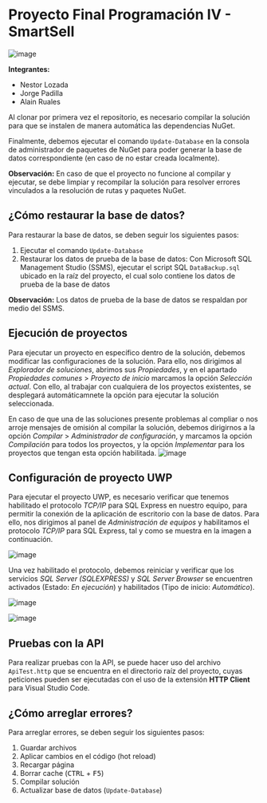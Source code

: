 # Proyecto Final Programación IV - SmartSell

![image](https://user-images.githubusercontent.com/58148764/140632035-c247d70a-5a3a-456a-8a46-a17b6d91b466.png)

**Integrantes:**
- Nestor Lozada
- Jorge Padilla
- Alain Ruales

Al clonar por primera vez el repositorio, es necesario compilar la solución para que se instalen de manera automática las dependencias NuGet.
  
Finalmente, debemos ejecutar el comando `Update-Database` en la consola de administrador de paquetes de NuGet para poder generar la base de datos correspondiente (en caso de no estar creada localmente).

**Observación:** En caso de que el proyecto no funcione al compilar y ejecutar, se debe limpiar y recompilar la solución para resolver errores vinculados a la resolución de rutas y paquetes NuGet.

## ¿Cómo restaurar la base de datos?

Para restaurar la base de datos, se deben seguir los siguientes pasos:

1. Ejecutar el comando `Update-Database`
2. Restaurar los datos de prueba de la base de datos: Con Microsoft SQL Management Studio (SSMS), ejecutar el script SQL `DataBackup.sql` ubicado en la raíz del proyecto, el cual solo contiene los datos de prueba de la base de datos

**Observación:** Los datos de prueba de la base de datos se respaldan por medio del SSMS.

## Ejecución de proyectos

Para ejecutar un proyecto en específico dentro de la solución, debemos modificar las configuraciones de la solución. Para ello, nos dirigimos al *Explorador de soluciones*, abrimos sus *Propiedades*, y en el apartado *Propiedades comunes* > *Proyecto de inicio* marcamos la opción *Selección actual*. Con ello, al trabajar con cualquiera de los proyectos existentes, se desplegará automáticamnete la opción para ejecutar la solución seleccionada.

En caso de que una de las soluciones presente problemas al compliar o nos arroje mensajes de omisión al compilar la solución, debemos dirigirnos a la opción *Compilar* > *Administrador de configuración*, y marcamos la opción *Compilación* para todos los proyectos, y la opción *Implementar* para los proyectos que tengan esta opción habilitada.
![image](https://user-images.githubusercontent.com/58148764/142246833-9b991726-3535-4d7a-b989-7b689cdbf60b.png)

## Configuración de proyecto UWP

Para ejecutar el proyecto UWP, es necesario verificar que tenemos habilitado el protocolo *TCP/IP* para SQL Express en nuestro equipo, para permitir la conexión de la aplicación de escritorio con la base de datos. Para ello, nos dirigimos al panel de *Administración de equipos* y habilitamos el protocolo *TCP/IP* para SQL Express, tal y como se muestra en la imagen a continuación.

![image](https://user-images.githubusercontent.com/58148764/142556391-0747bede-8b83-4b48-bf08-e55073df1723.png)

Una vez habilitado el protocolo, debemos reiniciar y verificar que los servicios *SQL Server (SQLEXPRESS)* y *SQL Server Browser* se encuentren activados (Estado: *En ejecución*) y habilitados (Tipo de inicio: *Automático*).

![image](https://user-images.githubusercontent.com/58148764/142557227-82344092-ac6f-44f8-b7bc-e2edeb0fb9d6.png)

![image](https://user-images.githubusercontent.com/58148764/142557377-1dc89393-4562-418a-bc40-c303cf813a3c.png)

## Pruebas con la API

Para realizar pruebas con la API, se puede hacer uso del archivo `ApiTest.http` que se encuentra en el directorio raíz del proyecto, cuyas peticiones pueden ser ejecutadas con el uso de la extensión **HTTP Client** para Visual Studio Code.

## ¿Cómo arreglar errores?

Para arreglar errores, se deben seguir los siguientes pasos:

1. Guardar archivos
2. Aplicar cambios en el código (hot reload)
3. Recargar página
4. Borrar cache (<kbd>CTRL</kbd> + <kbd>F5</kbd>)
5. Compilar solución
6. Actualizar base de datos (`Update-Database`)
